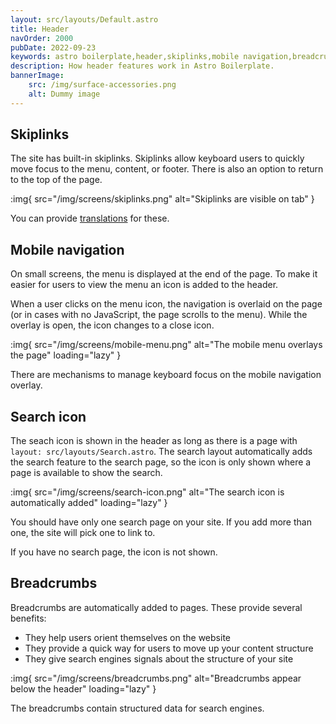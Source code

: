 ```yaml
---
layout: src/layouts/Default.astro
title: Header
navOrder: 2000
pubDate: 2022-09-23
keywords: astro boilerplate,header,skiplinks,mobile navigation,breadcrumbs
description: How header features work in Astro Boilerplate.
bannerImage:
    src: /img/surface-accessories.png
    alt: Dummy image
---
```


## Skiplinks

The site has built-in skiplinks. Skiplinks allow keyboard users to quickly move focus to the menu, content, or footer. There is also an option to return to the top of the page.

:img{ src="/img/screens/skiplinks.png" alt="Skiplinks are visible on tab" }

You can provide [translations](/features/internationalization/#language-translations) for these.

## Mobile navigation

On small screens, the menu is displayed at the end of the page. To make it easier for users to view the menu an icon is added to the header.

When a user clicks on the menu icon, the navigation is overlaid on the page (or in cases with no JavaScript, the page scrolls to the menu). While the overlay is open, the icon changes to a close icon.

:img{ src="/img/screens/mobile-menu.png" alt="The mobile menu overlays the page" loading="lazy" }

There are mechanisms to manage keyboard focus on the mobile navigation overlay.

## Search icon

The seach icon is shown in the header as long as there is a page with `layout: src/layouts/Search.astro`. The search layout automatically adds the search feature to the search page, so the icon is only shown where a page is available to show the search.

:img{ src="/img/screens/search-icon.png" alt="The search icon is automatically added" loading="lazy" }

You should have only one search page on your site. If you add more than one, the site will pick one to link to.

If you have no search page, the icon is not shown.

## Breadcrumbs

Breadcrumbs are automatically added to pages. These provide several benefits:

- They help users orient themselves on the website
- They provide a quick way for users to move up your content structure
- They give search engines signals about the structure of your site

:img{ src="/img/screens/breadcrumbs.png" alt="Breadcrumbs appear below the header" loading="lazy" }

The breadcrumbs contain structured data for search engines.